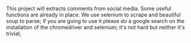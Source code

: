 This project will extracts comments from social media. Some useful functions are already in place. We use selenium to scrape and beautiful soup to parse; if you are going to use it please do a google search on the installation of the chromedriver and selenium; it's not hard but neither it's trivial;

